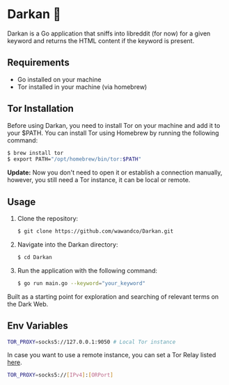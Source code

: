 # Darkan 🐶

Darkan is a Go application that sniffs into libreddit (for now) for a given keyword and returns the HTML content if the keyword is present.

## Requirements

- Go installed on your machine
- Tor installed in your machine (via homebrew)

## Tor Installation

Before using Darkan, you need to install Tor on your machine and add it to your $PATH. You can install Tor using Homebrew by running the following command:

```bash
$ brew install tor
$ export PATH="/opt/homebrew/bin/tor:$PATH"
```

**Update:** Now you don't need to open it or establish a connection manually, however, you still need a Tor instance, it can be local or remote.

## Usage

1. Clone the repository:

   ```bash
   $ git clone https://github.com/wawandco/Darkan.git
2. Navigate into the Darkan directory:

   ```bash
   $ cd Darkan
3. Run the application with the following command:
    ```bash
    $ go run main.go --keyword="your_keyword"
Built as a starting point for exploration and searching of relevant terms on the Dark Web.

## Env Variables
```bash
TOR_PROXY=socks5://127.0.0.1:9050 # Local Tor instance
```

In case you want to use a remote instance, you can set a Tor Relay listed [here](https://metrics.torproject.org/rs.html#toprelays).

```bash
TOR_PROXY=socks5://[IPv4]:[ORPort]
```